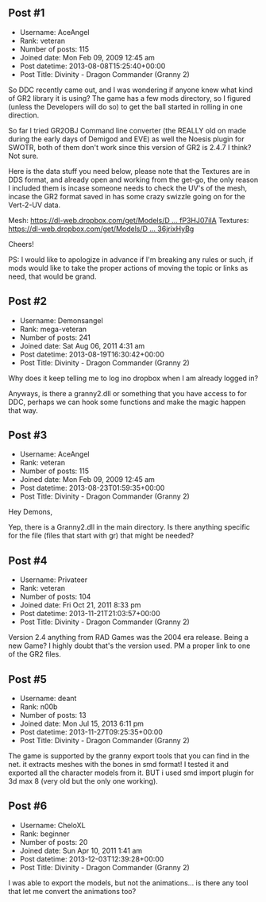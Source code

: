 ## Post #1
- Username: AceAngel
- Rank: veteran
- Number of posts: 115
- Joined date: Mon Feb 09, 2009 12:45 am
- Post datetime: 2013-08-08T15:25:40+00:00
- Post Title: Divinity - Dragon Commander (Granny 2)

So DDC recently came out, and I was wondering if anyone knew what kind of GR2 library it is using? The game has a few mods directory, so I figured (unless the Developers will do so) to get the ball started in rolling in one direction.

So far I tried GR2OBJ Command line converter (the REALLY old on made during the early days of Demigod and EVE) as well the Noesis plugin for SWOTR, both of them don't work since this version of GR2 is 2.4.7 I think? Not sure.

Here is the data stuff you need below, please note that the Textures are in DDS format, and already open and working from the get-go, the only reason I included them is incase someone needs to check the UV's of the mesh, incase the GR2 format saved in has some crazy swizzle going on for the Vert-2-UV data.

Mesh: [https://dl-web.dropbox.com/get/Models/D ... fP3HJ07iIA](https://dl-web.dropbox.com/get/Models/DDC%20-%20Mesh.rar?w=AACfkh-x4XWgILTui73x2Vbh-YUauu0rDcCafP3HJ07iIA)
Textures: [https://dl-web.dropbox.com/get/Models/D ... 36jrixHyBg](https://dl-web.dropbox.com/get/Models/DDC%20-%20Texture.rar?w=AAB-9onvdAc8O8OrsJsYgmy_yRfH-TOwnrGm36jrixHyBg)

Cheers!

PS: I would like to apologize in advance if I'm breaking any rules or such, if mods would like to take the proper actions of moving the topic or links as need, that would be grand.
## Post #2
- Username: Demonsangel
- Rank: mega-veteran
- Number of posts: 241
- Joined date: Sat Aug 06, 2011 4:31 am
- Post datetime: 2013-08-19T16:30:42+00:00
- Post Title: Divinity - Dragon Commander (Granny 2)

Why does it keep telling me to log ino dropbox when I am already logged in?

Anyways, is there a granny2.dll or something that you have access to for DDC, perhaps we can hook some functions and make the magic happen that way.
## Post #3
- Username: AceAngel
- Rank: veteran
- Number of posts: 115
- Joined date: Mon Feb 09, 2009 12:45 am
- Post datetime: 2013-08-23T01:59:35+00:00
- Post Title: Divinity - Dragon Commander (Granny 2)

Hey Demons,

Yep, there is a Granny2.dll in the main directory. Is there anything specific for the file (files that start with gr) that might be needed?
## Post #4
- Username: Privateer
- Rank: veteran
- Number of posts: 104
- Joined date: Fri Oct 21, 2011 8:33 pm
- Post datetime: 2013-11-21T21:03:57+00:00
- Post Title: Divinity - Dragon Commander (Granny 2)

Version 2.4 anything from RAD Games was the 2004 era release.
Being a new Game? I highly doubt that's the version used.
PM a proper link to one of the GR2 files.
## Post #5
- Username: deant
- Rank: n00b
- Number of posts: 13
- Joined date: Mon Jul 15, 2013 6:11 pm
- Post datetime: 2013-11-27T09:25:35+00:00
- Post Title: Divinity - Dragon Commander (Granny 2)

The game is supported by  the  granny export tools that you can find in the net. it extracts meshes with the bones in smd format!  I tested it and exported all the character  models from  it. BUT  i  used smd import plugin for 3d max 8 (very  old but the only one working).
## Post #6
- Username: CheloXL
- Rank: beginner
- Number of posts: 20
- Joined date: Sun Apr 10, 2011 1:41 am
- Post datetime: 2013-12-03T12:39:28+00:00
- Post Title: Divinity - Dragon Commander (Granny 2)

I was able to export the models, but not the animations... is there any tool that let me convert the animations too?
